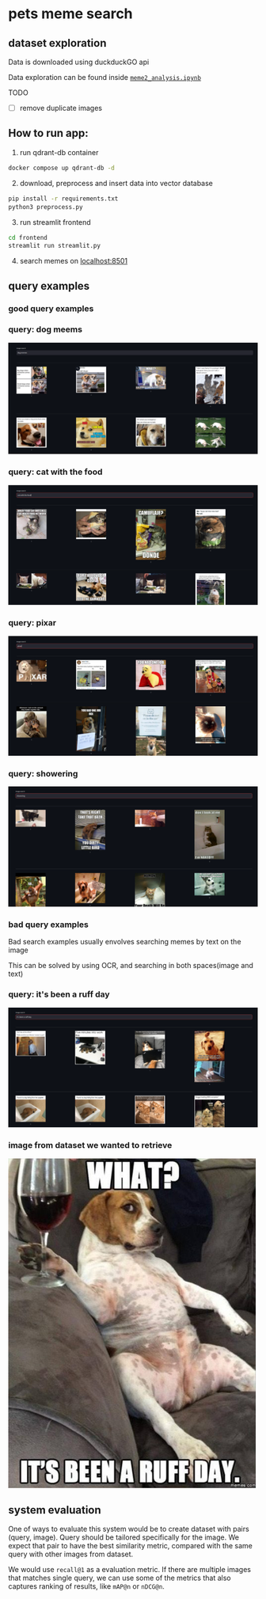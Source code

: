 
# pets meme search


## dataset exploration
Data is downloaded using duckduckGO api

Data exploration can be found inside [`meme2_analysis.ipynb`](./meme2_analysis.ipynb)

TODO
- [ ] remove duplicate images

## How to run app:

1. run qdrant-db container
```sh
docker compose up qdrant-db -d
```

2. download, preprocess and insert data into vector database
```sh
pip install -r requirements.txt
python3 preprocess.py

```

3. run streamlit frontend
```sh
cd frontend
streamlit run streamlit.py
```

4. search memes on [localhost:8501](http://localhost:8501)


## query examples

### good query examples

### query: dog meems
![dog memes](./screenshots/good_dog.png)

### query: cat with the food
![kj](./screenshots/cat_with_food.png)

### query: pixar
![kj](./screenshots/good_pixar.png)

### query: showering
![kj](./screenshots/good_showering.png)

### bad query examples

Bad search examples usually envolves searching memes by text on the image

This can be solved by using OCR, and searching in both spaces(image and text)

### query: it's been a ruff day
![kj](./screenshots/bad_day.png)

### image from dataset we wanted to retrieve
![kj](./screenshots/ruff%20day.png)

## system evaluation

One of ways to evaluate this system would be to create dataset with pairs (query, image). Query should be tailored specifically for the image. We expect that pair to have the best similarity metric, compared with the same query with other images from dataset.

We would use `recall@1` as a evaluation metric. If there are multiple images that matches single query, we can use some of the metrics that also captures ranking of results, like `mAP@n` or `nDCG@n`.  